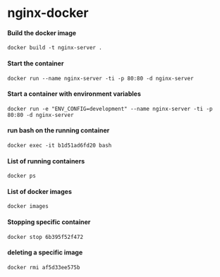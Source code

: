 # nginx-docker

#### Build the docker image
`docker build -t nginx-server .`

#### Start the container
`docker run --name nginx-server -ti -p 80:80 -d nginx-server`

#### Start a container with environment variables
`docker run -e "ENV_CONFIG=development" --name nginx-server -ti -p 80:80 -d nginx-server`

#### run bash on the running container
`docker exec -it b1d51ad6fd20 bash`

#### List of running containers
`docker ps`

#### List of docker images
`docker images`

#### Stopping specific container
`docker stop 6b395f52f472`

#### deleting a specific image
`docker rmi af5d33ee575b`
